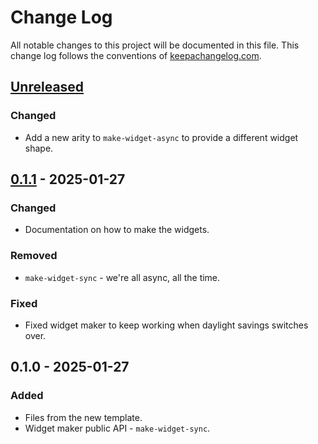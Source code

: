 # Change Log
All notable changes to this project will be documented in this file. This change log follows the conventions of [keepachangelog.com](http://keepachangelog.com/).

## [Unreleased]
### Changed
- Add a new arity to `make-widget-async` to provide a different widget shape.

## [0.1.1] - 2025-01-27
### Changed
- Documentation on how to make the widgets.

### Removed
- `make-widget-sync` - we're all async, all the time.

### Fixed
- Fixed widget maker to keep working when daylight savings switches over.

## 0.1.0 - 2025-01-27
### Added
- Files from the new template.
- Widget maker public API - `make-widget-sync`.

[Unreleased]: https://sourcehost.site/your-name/balatro-simulator/compare/0.1.1...HEAD
[0.1.1]: https://sourcehost.site/your-name/balatro-simulator/compare/0.1.0...0.1.1
